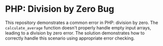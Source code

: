 # PHP: Division by Zero Bug

This repository demonstrates a common error in PHP: division by zero. The `calculate_average` function doesn't properly handle empty input arrays, leading to a division by zero error.  The solution demonstrates how to correctly handle this scenario using appropriate error checking.
